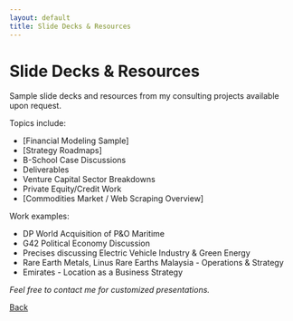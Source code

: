 ```yaml
---
layout: default
title: Slide Decks & Resources
---
```


# Slide Decks & Resources

Sample slide decks and resources from my consulting projects available upon request.

Topics include:

- [Financial Modeling Sample]  
- [Strategy Roadmaps]
- B-School Case Discussions
- Deliverables
- Venture Capital Sector Breakdowns
- Private Equity/Credit Work
- [Commodities Market / Web Scraping Overview]


Work examples:

- DP World Acquisition of P&O Maritime
- G42 Political Economy Discussion
- Precises discussing Electric Vehicle Industry & Green Energy
- Rare Earth Metals, Linus Rare Earths Malaysia - Operations & Strategy
- Emirates - Location as a Business Strategy
 
*Feel free to contact me for customized presentations.*



[Back](index.md)
